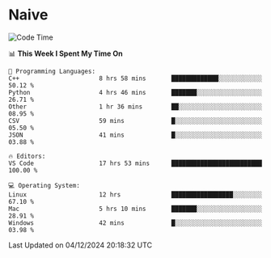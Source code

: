 # Naive
<!-- ## 日拱一卒，功不唐捐 -->
<!-- [![GitHub Streak](https://streak-stats.demolab.com/?user=XiaoXKKK)](https://git.io/streak-stats) -->
<!--START_SECTION:waka-->
![Code Time](http://img.shields.io/badge/Code%20Time-93%20hrs%2044%20mins-blue)

📊 **This Week I Spent My Time On** 

```text
💬 Programming Languages: 
C++                      8 hrs 58 mins       █████████████░░░░░░░░░░░░   50.12 % 
Python                   4 hrs 46 mins       ███████░░░░░░░░░░░░░░░░░░   26.71 % 
Other                    1 hr 36 mins        ██░░░░░░░░░░░░░░░░░░░░░░░   08.95 % 
CSV                      59 mins             █░░░░░░░░░░░░░░░░░░░░░░░░   05.50 % 
JSON                     41 mins             █░░░░░░░░░░░░░░░░░░░░░░░░   03.88 % 

🔥 Editors: 
VS Code                  17 hrs 53 mins      █████████████████████████   100.00 % 

💻 Operating System: 
Linux                    12 hrs              █████████████████░░░░░░░░   67.10 % 
Mac                      5 hrs 10 mins       ███████░░░░░░░░░░░░░░░░░░   28.91 % 
Windows                  42 mins             █░░░░░░░░░░░░░░░░░░░░░░░░   03.98 % 
```


 Last Updated on 04/12/2024 20:18:32 UTC
<!--END_SECTION:waka-->
